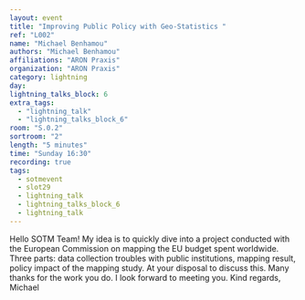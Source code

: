 ```yaml
---
layout: event
title: "Improving Public Policy with Geo-Statistics "
ref: "L002"
name: "Michael Benhamou"
authors: "Michael Benhamou"
affiliations: "ARON Praxis"
organization: "ARON Praxis"
category: lightning
day: 
lightning_talks_block: 6
extra_tags:
  - "lightning_talk"
  - "lightning_talks_block_6"
room: "S.0.2"
sortroom: "2"
length: "5 minutes"
time: "Sunday 16:30"
recording: true
tags:
  - sotmevent
  - slot29
  - lightning_talk
  - lightning_talks_block_6
  - lightning_talk
---
```

Hello SOTM Team! 
My idea is to quickly dive into a project conducted with the European Commission on mapping the EU budget spent worldwide. Three parts: data collection troubles with public institutions, mapping result, policy impact of the mapping study. 
At your disposal to discuss this. 
Many thanks for the work you do. 
I look forward to meeting you. 
Kind regards,
Michael 
